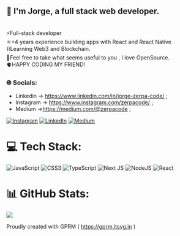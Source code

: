 ## 🔭 I'm Jorge, a full stack web developer. 
<br>⚡Full-stack developer<br>⚛️+4 years experience building apps with React and React Native<br>⛓️Learning Web3 and Blockchain.<br> 🚀Feel free to take what seems useful to you , I love OpenSource.<br>🫀HAPPY CODING MY FRIEND!


### 🌐 Socials:
- Linkedin -> https://www.linkedin.com/in/jorge-zerpa-code/  ;
- Instagram -> https://www.instagram.com/zerpacode/  ;
- Medium ->https://medium.com/@zerpacode ;

[![Instagram](https://img.shields.io/badge/Instagram-%23E4405F.svg?logo=Instagram&logoColor=white)](https://instagram.com/@zerpacode) [![LinkedIn](https://img.shields.io/badge/LinkedIn-%230077B5.svg?logo=linkedin&logoColor=white)](https://linkedin.com/in/jorge-zerpa-code) [![Medium](https://img.shields.io/badge/Medium-12100E?logo=medium&logoColor=white)](https://medium.com/@zerpacode) 

# 💻 Tech Stack:
![JavaScript](https://img.shields.io/badge/javascript-%23323330.svg?style=for-the-badge&logo=javascript&logoColor=%23F7DF1E) ![CSS3](https://img.shields.io/badge/css3-%231572B6.svg?style=for-the-badge&logo=css3&logoColor=white) ![TypeScript](https://img.shields.io/badge/typescript-%23007ACC.svg?style=for-the-badge&logo=typescript&logoColor=white)  ![Next JS](https://img.shields.io/badge/Next-black?style=for-the-badge&logo=next.js&logoColor=white) ![NodeJS](https://img.shields.io/badge/node.js-6DA55F?style=for-the-badge&logo=node.js&logoColor=white) ![React](https://img.shields.io/badge/react-%2320232a.svg?style=for-the-badge&logo=react&logoColor=%2361DAFB) 

# 📊 GitHub Stats:
![](https://github-readme-streak-stats.herokuapp.com/?user=jorgezerpa&theme=react&hide_border=false)<br/>

Proudly created with GPRM ( https://gprm.itsvg.in )
